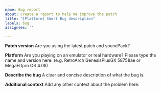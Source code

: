 ```yaml
---
name: Bug report
about: Create a report to help me improve the patch
title: "[Platform] Short Bug description"
labels: bug
assignees: ''

---
```


**Patch version**
Are you using the latest patch and soundPack?

**Platform**
Are you playing on an emulator or real hardware?
Please type the name and version here. (e.g. RetroArch GenesisPlusGX 58758ae or MegaEDpro OS 4.08)

**Describe the bug**
A clear and concise description of what the bug is.

**Additional context**
Add any other context about the problem here.
